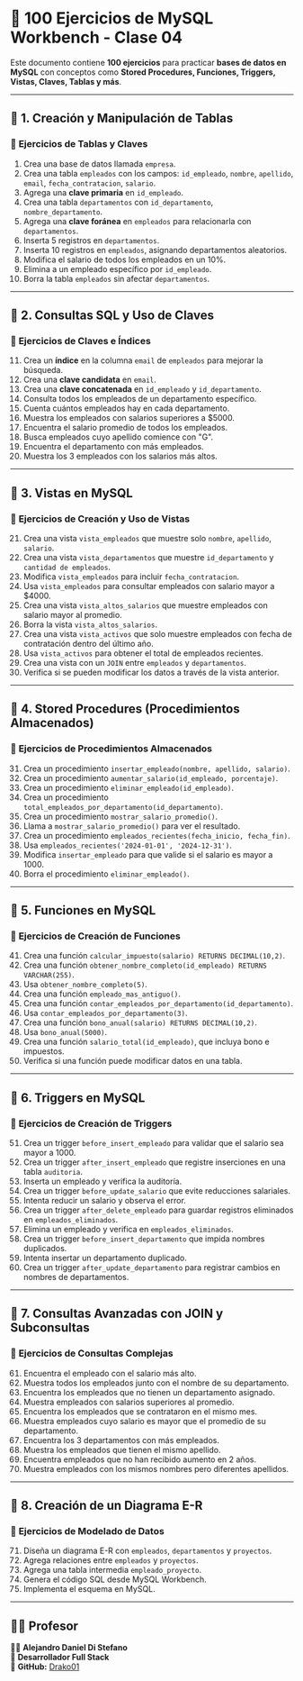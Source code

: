 # 📘 100 Ejercicios de MySQL Workbench - Clase 04

Este documento contiene **100 ejercicios** para practicar **bases de datos en MySQL** con conceptos como **Stored Procedures, Funciones, Triggers, Vistas, Claves, Tablas y más**.

---

## 🔹 **1. Creación y Manipulación de Tablas**  

### 📌 **Ejercicios de Tablas y Claves**  

1. Crea una base de datos llamada `empresa`.  
2. Crea una tabla `empleados` con los campos: `id_empleado`, `nombre`, `apellido`, `email`, `fecha_contratacion`, `salario`.  
3. Agrega una **clave primaria** en `id_empleado`.  
4. Crea una tabla `departamentos` con `id_departamento`, `nombre_departamento`.  
5. Agrega una **clave foránea** en `empleados` para relacionarla con `departamentos`.  
6. Inserta 5 registros en `departamentos`.  
7. Inserta 10 registros en `empleados`, asignando departamentos aleatorios.  
8. Modifica el salario de todos los empleados en un 10%.  
9. Elimina a un empleado específico por `id_empleado`.  
10. Borra la tabla `empleados` sin afectar `departamentos`.  

---

## 🔹 **2. Consultas SQL y Uso de Claves**  

### 📌 **Ejercicios de Claves e Índices**  

11. Crea un **índice** en la columna `email` de `empleados` para mejorar la búsqueda.  
12. Crea una **clave candidata** en `email`.  
13. Crea una **clave concatenada** en `id_empleado` y `id_departamento`.  
14. Consulta todos los empleados de un departamento específico.  
15. Cuenta cuántos empleados hay en cada departamento.  
16. Muestra los empleados con salarios superiores a $5000.  
17. Encuentra el salario promedio de todos los empleados.  
18. Busca empleados cuyo apellido comience con "G".  
19. Encuentra el departamento con más empleados.  
20. Muestra los 3 empleados con los salarios más altos.  

---

## 🔹 **3. Vistas en MySQL**  

### 📌 **Ejercicios de Creación y Uso de Vistas**  

21. Crea una vista `vista_empleados` que muestre solo `nombre`, `apellido`, `salario`.  
22. Crea una vista `vista_departamentos` que muestre `id_departamento` y `cantidad de empleados`.  
23. Modifica `vista_empleados` para incluir `fecha_contratacion`.  
24. Usa `vista_empleados` para consultar empleados con salario mayor a $4000.  
25. Crea una vista `vista_altos_salarios` que muestre empleados con salario mayor al promedio.  
26. Borra la vista `vista_altos_salarios`.  
27. Crea una vista `vista_activos` que solo muestre empleados con fecha de contratación dentro del último año.  
28. Usa `vista_activos` para obtener el total de empleados recientes.  
29. Crea una vista con un `JOIN` entre `empleados` y `departamentos`.  
30. Verifica si se pueden modificar los datos a través de la vista anterior.  

---

## 🔹 **4. Stored Procedures (Procedimientos Almacenados)**  

### 📌 **Ejercicios de Procedimientos Almacenados**  

31. Crea un procedimiento `insertar_empleado(nombre, apellido, salario)`.  
32. Crea un procedimiento `aumentar_salario(id_empleado, porcentaje)`.  
33. Crea un procedimiento `eliminar_empleado(id_empleado)`.  
34. Crea un procedimiento `total_empleados_por_departamento(id_departamento)`.  
35. Crea un procedimiento `mostrar_salario_promedio()`.  
36. Llama a `mostrar_salario_promedio()` para ver el resultado.  
37. Crea un procedimiento `empleados_recientes(fecha_inicio, fecha_fin)`.  
38. Usa `empleados_recientes('2024-01-01', '2024-12-31')`.  
39. Modifica `insertar_empleado` para que valide si el salario es mayor a 1000.  
40. Borra el procedimiento `eliminar_empleado()`.  

---

## 🔹 **5. Funciones en MySQL**  

### 📌 **Ejercicios de Creación de Funciones**  

41. Crea una función `calcular_impuesto(salario) RETURNS DECIMAL(10,2)`.  
42. Crea una función `obtener_nombre_completo(id_empleado) RETURNS VARCHAR(255)`.  
43. Usa `obtener_nombre_completo(5)`.  
44. Crea una función `empleado_mas_antiguo()`.  
45. Crea una función `contar_empleados_por_departamento(id_departamento)`.  
46. Usa `contar_empleados_por_departamento(3)`.  
47. Crea una función `bono_anual(salario) RETURNS DECIMAL(10,2)`.  
48. Usa `bono_anual(5000)`.  
49. Crea una función `salario_total(id_empleado)`, que incluya bono e impuestos.  
50. Verifica si una función puede modificar datos en una tabla.  

---

## 🔹 **6. Triggers en MySQL**  

### 📌 **Ejercicios de Creación de Triggers**  

51. Crea un trigger `before_insert_empleado` para validar que el salario sea mayor a 1000.  
52. Crea un trigger `after_insert_empleado` que registre inserciones en una tabla `auditoria`.  
53. Inserta un empleado y verifica la auditoría.  
54. Crea un trigger `before_update_salario` que evite reducciones salariales.  
55. Intenta reducir un salario y observa el error.  
56. Crea un trigger `after_delete_empleado` para guardar registros eliminados en `empleados_eliminados`.  
57. Elimina un empleado y verifica en `empleados_eliminados`.  
58. Crea un trigger `before_insert_departamento` que impida nombres duplicados.  
59. Intenta insertar un departamento duplicado.  
60. Crea un trigger `after_update_departamento` para registrar cambios en nombres de departamentos.  

---

## 🔹 **7. Consultas Avanzadas con JOIN y Subconsultas**  

### 📌 **Ejercicios de Consultas Complejas**  

61. Encuentra el empleado con el salario más alto.  
62. Muestra todos los empleados junto con el nombre de su departamento.  
63. Encuentra los empleados que no tienen un departamento asignado.  
64. Muestra empleados con salarios superiores al promedio.  
65. Encuentra los empleados que se contrataron en el mismo mes.  
66. Muestra empleados cuyo salario es mayor que el promedio de su departamento.  
67. Encuentra los 3 departamentos con más empleados.  
68. Muestra los empleados que tienen el mismo apellido.  
69. Encuentra empleados que no han recibido aumento en 2 años.  
70. Muestra empleados con los mismos nombres pero diferentes apellidos.  

---

## 🔹 **8. Creación de un Diagrama E-R**  

### 📌 **Ejercicios de Modelado de Datos**  

71. Diseña un diagrama E-R con `empleados`, `departamentos` y `proyectos`.  
72. Agrega relaciones entre `empleados` y `proyectos`.  
73. Agrega una tabla intermedia `empleado_proyecto`.  
74. Genera el código SQL desde MySQL Workbench.  
75. Implementa el esquema en MySQL.  

---

## 🧑‍🏫 Profesor  

👨‍💻 **Alejandro Daniel Di Stefano**  
📌 **Desarrollador Full Stack**  
🔗 **GitHub:** [Drako01](https://github.com/Drako01)  

